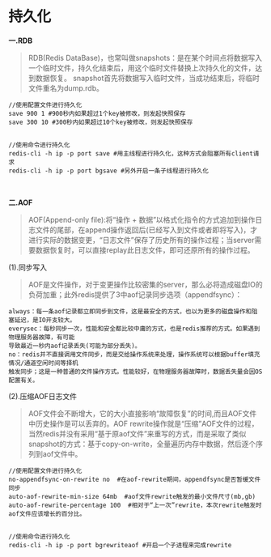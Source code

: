#  持久化

**一.RDB**

>RDB(Redis DataBase)，也常叫做snapshots：是在某个时间点将数据写入一个临时文件，持久化结束后，用这个临时文件替换上次持久化的文件，达到数据恢复。 snapshot首先将数据写入临时文件，当成功结束后，将临时文件重名为dump.rdb。

```
//使用配置文件进行持久化
save 900 1 #900秒内如果超过1个key被修改，则发起快照保存
save 300 10 #300秒内如果超过10个key被修改，则发起快照保存


//使用命令进行持久化
redis-cli -h ip -p port save #用主线程进行持久化，这种方式会阻塞所有client请求
redis-cli -h ip -p port bgsave #另外开启一条子线程进行持久化
```

<br>

**二.AOF**

>AOF(Append-only file):将“操作 + 数据”以格式化指令的方式追加到操作日志文件的尾部，在append操作返回后(已经写入到文件或者即将写入)，才进行实际的数据变更，“日志文件”保存了历史所有的操作过程；当server需要数据恢复时，可以直接replay此日志文件，即可还原所有的操作过程。

(1).同步写入

>AOF是文件操作，对于变更操作比较密集的server，那么必将造成磁盘IO的负荷加重；此外redis提供了3中aof记录同步选项（appendfsync）：

```
always：每一条aof记录都立即同步到文件，这是最安全的方式，也以为更多的磁盘操作和阻塞延迟，是IO开支较大。
everysec：每秒同步一次，性能和安全都比较中庸的方式，也是redis推荐的方式。如果遇到物理服务器故障，有可能
导致最近一秒内aof记录丢失(可能为部分丢失)。
no：redis并不直接调用文件同步，而是交给操作系统来处理，操作系统可以根据buffer填充情况/通道空闲时间等择机
触发同步；这是一种普通的文件操作方式。性能较好，在物理服务器故障时，数据丢失量会因OS配置有关。
```

(2).压缩AOF日志文件

>AOF文件会不断增大，它的大小直接影响“故障恢复”的时间,而且AOF文件中历史操作是可以丢弃的。AOF rewrite操作就是“压缩”AOF文件的过程，当然redis并没有采用“基于原aof文件”来重写的方式，而是采取了类似snapshot的方式：基于copy-on-write，全量遍历内存中数据，然后逐个序列到aof文件中。

``` 
//使用配置文件进行持久化
no-appendfsync-on-rewrite no  #在aof-rewrite期间，appendfsync是否暂缓文件同步
auto-aof-rewrite-min-size 64mb  #aof文件rewrite触发的最小文件尺寸(mb,gb)
auto-aof-rewrite-percentage 100  #相对于“上一次”rewrite，本次rewrite触发时aof文件应该增长的百分比。 


//使用命令进行持久化
redis-cli -h ip -p port bgrewriteaof #开启一个子进程来完成rewrite
```